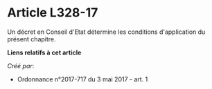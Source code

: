 # Article L328-17

Un décret en Conseil d'Etat détermine les conditions d'application du présent chapitre.

**Liens relatifs à cet article**

_Créé par_:

  - Ordonnance n°2017-717 du 3 mai 2017 - art. 1
